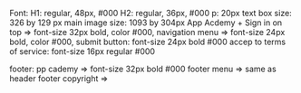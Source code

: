 Font:
H1: regular, 48px, #000
H2: regular, 36px, #000
p: 20px
text box size: 326 by 129 px
main image size: 1093 by 304px
App Acdemy + Sign in on top => font-size 32px bold, color #000,
navigation menu => font-size 24px bold, color #000,
submit button: font-size 24px bold #000
accep to terms of service: font-size 16px regular #000












footer: pp cademy => font-size 32px bold #000
footer menu => same as header
footer copyright =>

